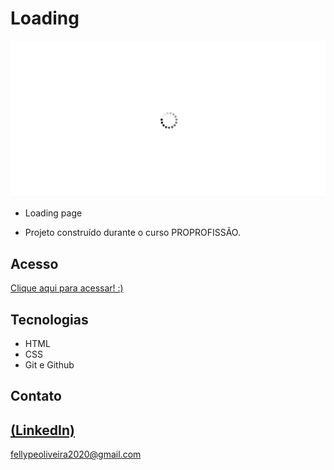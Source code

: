 # Loading

 ![preview](./.github/preview.gif)
 
 - Loading page

 - Projeto construído durante o curso PROPROFISSÃO.

## Acesso
 [Clique aqui para acessar! :)](https://loading-fellype.vercel.app/)

## Tecnologias

- HTML
- CSS
- Git e Github

## Contato
[(LinkedIn)](https://www.linkedin.com/in/fellype-oliveira-920699230/)
-----
fellypeoliveira2020@gmail.com
